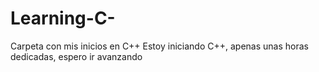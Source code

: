 # Learning-C-
Carpeta con mis inicios en C++
Estoy iniciando C++, apenas unas horas dedicadas, espero ir avanzando
